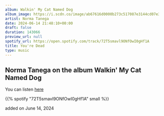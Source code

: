 ```yaml
---
album: Walkin' My Cat Named Dog
album_image: https://i.scdn.co/image/ab67616d0000b273c517087e3144cd07e3b3f28a
artist: Norma Tanega
date: 2024-06-14 21:48:10+00:00
draft: false
duration: 143066
preview_url: null
spotify_url: https://open.spotify.com/track/72T5smavl9ONfOwI0gHf1A
title: You're Dead
type: music
---
```



## Norma Tanega on the album Walkin' My Cat Named Dog

You can listen [here](https://open.spotify.com/track/72T5smavl9ONfOwI0gHf1A)

{{% spotify "72T5smavl9ONfOwI0gHf1A" small %}}

added on June 14, 2024